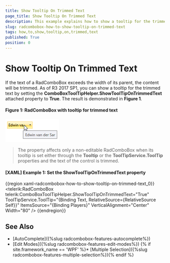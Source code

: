 ```yaml
---
title: Show Tooltip On Trimmed Text
page_title: Show Tooltip On Trimmed Text
description: This example explains how to show a tooltip for the trimmed text by setting the ComboBoxToolTipHelper.ShowToolTipOnTrimmedText attached property.
slug: radcombobox-how-to-show-tooltip-on-trimmed-text
tags: how,to,show,tooltip,on,trimmed,text
published: True
position: 0
---
```


# Show Tooltip On Trimmed Text

If the text of a RadComboBox exceeds the width of its parent, the content will be trimmed. As of R3 2017 SP1, you can show a tooltip for the trimmed text by setting the **ComboBoxToolTipHelper.ShowToolTipOnTrimmedText** attached property to **True**. The result is demonstrated in **Figure 1**.

#### Figure 1: RadComboBox with tooltip for trimmed text

![RadComboBox with tooltip for trimmed text](images/ShowToolTipOnTrimmedText.png)

> The property affects only a non-editable RadComboBox when its tooltip is set either through the **Tooltip** or the **ToolTipService.ToolTip** properties and the text of the control is trimmed.

#### __[XAML] Example 1: Set the ShowToolTipOnTrimmedText property__

{{region xaml-radcombobox-how-to-show-tooltip-on-trimmed-text_0}}
	<telerik:RadComboBox telerik:ComboBoxToolTipHelper.ShowToolTipOnTrimmedText="True"
						ToolTipService.ToolTip="{Binding Text, RelativeSource={RelativeSource Self}}"
						ItemsSource="{Binding Players}"
						VerticalAlignment="Center"
						Width="80" />
{{endregion}}

## See Also

* [AutoComplete]({%slug radcombobox-features-autocomplete%})
* [Edit Modes]({%slug radcombobox-features-edit-modes%})
{% if site.framework_name == 'WPF' %}* [Multiple Selection]({%slug radcombobox-features-multiple-selection%}){% endif %}